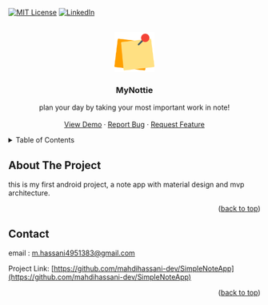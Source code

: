 <!-- Improved compatibility of back to top link: See: https://github.com/othneildrew/Best-README-Template/pull/73 -->
<a name="readme-top"></a>
<!--
*** Thanks for checking out the Best-README-Template. If you have a suggestion
*** that would make this better, please fork the repo and create a pull request
*** or simply open an issue with the tag "enhancement".
*** Don't forget to give the project a star!
*** Thanks again! Now go create something AMAZING! :D
-->



<!-- PROJECT SHIELDS -->
<!--
*** I'm using markdown "reference style" links for readability.
*** Reference links are enclosed in brackets [ ] instead of parentheses ( ).
*** See the bottom of this document for the declaration of the reference variables
*** for contributors-url, forks-url, etc. This is an optional, concise syntax you may use.
*** https://www.markdownguide.org/basic-syntax/#reference-style-links
-->


[![MIT License][license-shield]][license-url]
[![LinkedIn][linkedin-shield]][linkedin-url]


<!-- PROJECT LOGO -->
<br />
<div align="center">
  <a href="https://github.com/othneildrew/Best-README-Template">
    <img src="images/logo.png" alt="Logo" width="80" height="80">
  </a>

  <h3 align="center">MyNottie</h3>

  <p align="center">
    plan your day by taking your most important work in note!
    <br />
    <br />
    <a href="https://screenpal.com/watch/cZV2jXVJ1Gj">View Demo</a>
    ·
    <a href="https://github.com/mahdihassani-dev/SimpleNoteApp/issues">Report Bug</a>
    ·
    <a href="https://github.com/mahdihassani-dev/SimpleNoteApp/issues">Request Feature</a>
  </p>
</div>



<!-- TABLE OF CONTENTS -->
<details>
  <summary>Table of Contents</summary>
  <ol>
    <li>
      <a href="#about-the-project">About The Project</a>
      <li><a href="#contact">Contact</a></li>
  </ol>
</details>



<!-- ABOUT THE PROJECT -->
## About The Project
this is my first android project, a note app with material design and mvp architecture.


<p align="right">(<a href="#readme-top">back to top</a>)</p>

<!-- CONTACT -->
## Contact

email : m.hassani4951383@gmail.com

Project Link: [https://github.com/mahdihassani-dev/SimpleNoteApp](https://github.com/mahdihassani-dev/SimpleNoteApp)

<p align="right">(<a href="#readme-top">back to top</a>)</p>

<!-- MARKDOWN LINKS & IMAGES -->
<!-- https://www.markdownguide.org/basic-syntax/#reference-style-links -->
[license-shield]: https://img.shields.io/github/license/othneildrew/Best-README-Template.svg?style=for-the-badge
[license-url]: https://github.com/mahdihassani-dev/SimpleNoteApp/blob/main/LICENSE
[linkedin-shield]: https://img.shields.io/badge/-LinkedIn-black.svg?style=for-the-badge&logo=linkedin&colorB=555
[linkedin-url]: https://www.linkedin.com/in/mahdi-hassani-939602255/
